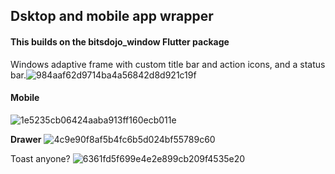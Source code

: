 ## Dsktop and mobile app wrapper

#### This builds on the bitsdojo_window Flutter package

Windows adaptive frame with custom title bar and action icons, and a status bar.![984aaf62d9714ba4a56842d8d921c19f](https://user-images.githubusercontent.com/78055406/157163300-ce214b9f-da64-4486-a916-2148ca4dd361.png)

 #### Mobile
 ![1e5235cb06424aaba913ff160ecb011e](https://user-images.githubusercontent.com/78055406/157163585-d965c680-6628-4d5b-8fc9-f9ad8c37902d.png)


**Drawer**
![4c9e90f8af5b4fc6b5d024bf55789c60](https://user-images.githubusercontent.com/78055406/157163600-450ec83a-95e6-43e5-9c03-75d665346bb6.png)

Toast anyone?
![6361fd5f699e4e2e899cb209f4535e20](https://user-images.githubusercontent.com/78055406/157163620-c26ead8d-00a4-4992-bc20-b9d03297fbe0.png)
